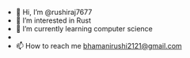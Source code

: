 - 👋 Hi, I’m @rushiraj7677
- 👀 I’m interested in Rust
- 🌱 I’m currently learning computer science
- 
- 📫 How to reach me bhamanirushi2121@gmail.com

<!---
rushiraj7677/rushiraj7677 is a ✨ special ✨ repository because its `README.md` (this file) appears on your GitHub profile.
You can click the Preview link to take a look at your changes.
--->

